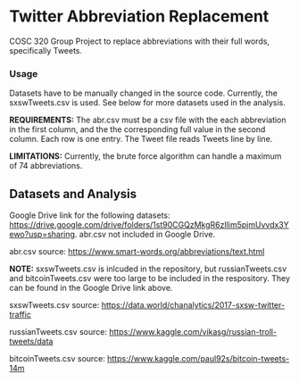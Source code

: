# Twitter Abbreviation Replacement
COSC 320 Group Project to replace abbreviations with their full words, specifically Tweets.

### Usage
Datasets have to be manually changed in the source code. Currently, the sxswTweets.csv is used. See below for more datasets used in the analysis.

**REQUIREMENTS:** The abr.csv must be a csv file with the each abbreviation in the first column, and the the corresponding full value in the second column. Each row is one entry. The Tweet file reads Tweets line by line.

**LIMITATIONS:** Currently, the brute force algorithm can handle a maximum of 74 abbreviations.

## Datasets and Analysis

Google Drive link for the following datasets: https://drive.google.com/drive/folders/1st90CGQzMkgR6zIlim5pjmUvvdx3Yewo?usp=sharing. abr.csv not included in Google Drive.

abr.csv source: https://www.smart-words.org/abbreviations/text.html

**NOTE:** sxswTweets.csv is inlcuded in the repository, but russianTweets.csv and bitcoinTweets.csv were too large to be included in the respository. They can be found in the Google Drive link above.

sxswTweets.csv source: https://data.world/chanalytics/2017-sxsw-twitter-traffic

russianTweets.csv source: https://www.kaggle.com/vikasg/russian-troll-tweets/data

bitcoinTweets.csv source: https://www.kaggle.com/paul92s/bitcoin-tweets-14m

